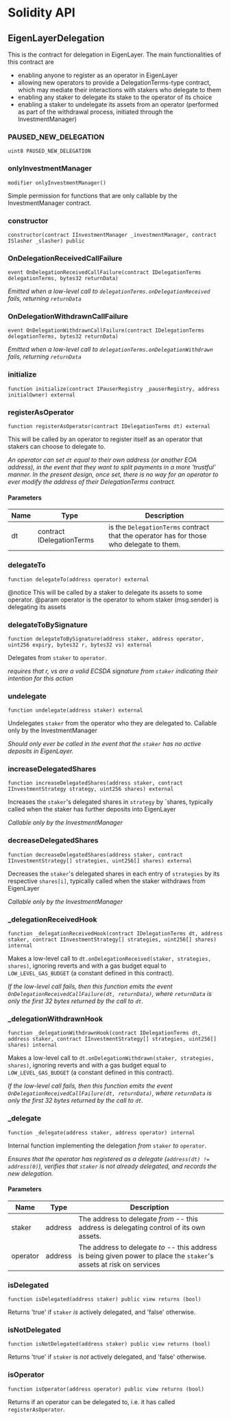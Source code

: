 # Solidity API

## EigenLayerDelegation

This is the contract for delegation in EigenLayer. The main functionalities of this contract are
- enabling anyone to register as an operator in EigenLayer
- allowing new operators to provide a DelegationTerms-type contract, which may mediate their interactions with stakers who delegate to them
- enabling any staker to delegate its stake to the operator of its choice
- enabling a staker to undelegate its assets from an operator (performed as part of the withdrawal process, initiated through the InvestmentManager)

### PAUSED_NEW_DELEGATION

```solidity
uint8 PAUSED_NEW_DELEGATION
```

### onlyInvestmentManager

```solidity
modifier onlyInvestmentManager()
```

Simple permission for functions that are only callable by the InvestmentManager contract.

### constructor

```solidity
constructor(contract IInvestmentManager _investmentManager, contract ISlasher _slasher) public
```

### OnDelegationReceivedCallFailure

```solidity
event OnDelegationReceivedCallFailure(contract IDelegationTerms delegationTerms, bytes32 returnData)
```

_Emitted when a low-level call to `delegationTerms.onDelegationReceived` fails, returning `returnData`_

### OnDelegationWithdrawnCallFailure

```solidity
event OnDelegationWithdrawnCallFailure(contract IDelegationTerms delegationTerms, bytes32 returnData)
```

_Emitted when a low-level call to `delegationTerms.onDelegationWithdrawn` fails, returning `returnData`_

### initialize

```solidity
function initialize(contract IPauserRegistry _pauserRegistry, address initialOwner) external
```

### registerAsOperator

```solidity
function registerAsOperator(contract IDelegationTerms dt) external
```

This will be called by an operator to register itself as an operator that stakers can choose to delegate to.

_An operator can set `dt` equal to their own address (or another EOA address), in the event that they want to split payments
in a more 'trustful' manner.
In the present design, once set, there is no way for an operator to ever modify the address of their DelegationTerms contract._

#### Parameters

| Name | Type | Description |
| ---- | ---- | ----------- |
| dt | contract IDelegationTerms | is the `DelegationTerms` contract that the operator has for those who delegate to them. |

### delegateTo

```solidity
function delegateTo(address operator) external
```

@notice This will be called by a staker to delegate its assets to some operator.
 @param operator is the operator to whom staker (msg.sender) is delegating its assets

### delegateToBySignature

```solidity
function delegateToBySignature(address staker, address operator, uint256 expiry, bytes32 r, bytes32 vs) external
```

Delegates from `staker` to `operator`.

_requires that r, vs are a valid ECSDA signature from `staker` indicating their intention for this action_

### undelegate

```solidity
function undelegate(address staker) external
```

Undelegates `staker` from the operator who they are delegated to.
Callable only by the InvestmentManager

_Should only ever be called in the event that the `staker` has no active deposits in EigenLayer._

### increaseDelegatedShares

```solidity
function increaseDelegatedShares(address staker, contract IInvestmentStrategy strategy, uint256 shares) external
```

Increases the `staker`'s delegated shares in `strategy` by `shares, typically called when the staker has further deposits into EigenLayer

_Callable only by the InvestmentManager_

### decreaseDelegatedShares

```solidity
function decreaseDelegatedShares(address staker, contract IInvestmentStrategy[] strategies, uint256[] shares) external
```

Decreases the `staker`'s delegated shares in each entry of `strategies` by its respective `shares[i]`, typically called when the staker withdraws from EigenLayer

_Callable only by the InvestmentManager_

### _delegationReceivedHook

```solidity
function _delegationReceivedHook(contract IDelegationTerms dt, address staker, contract IInvestmentStrategy[] strategies, uint256[] shares) internal
```

Makes a low-level call to `dt.onDelegationReceived(staker, strategies, shares)`, ignoring reverts and with a gas budget 
equal to `LOW_LEVEL_GAS_BUDGET` (a constant defined in this contract).

_*If* the low-level call fails, then this function emits the event `OnDelegationReceivedCallFailure(dt, returnData)`, where
`returnData` is *only the first 32 bytes* returned by the call to `dt`._

### _delegationWithdrawnHook

```solidity
function _delegationWithdrawnHook(contract IDelegationTerms dt, address staker, contract IInvestmentStrategy[] strategies, uint256[] shares) internal
```

Makes a low-level call to `dt.onDelegationWithdrawn(staker, strategies, shares)`, ignoring reverts and with a gas budget 
equal to `LOW_LEVEL_GAS_BUDGET` (a constant defined in this contract).

_*If* the low-level call fails, then this function emits the event `OnDelegationReceivedCallFailure(dt, returnData)`, where
`returnData` is *only the first 32 bytes* returned by the call to `dt`._

### _delegate

```solidity
function _delegate(address staker, address operator) internal
```

Internal function implementing the delegation *from* `staker` *to* `operator`.

_Ensures that the operator has registered as a delegate (`address(dt) != address(0)`), verifies that `staker` is not already
delegated, and records the new delegation._

#### Parameters

| Name | Type | Description |
| ---- | ---- | ----------- |
| staker | address | The address to delegate *from* -- this address is delegating control of its own assets. |
| operator | address | The address to delegate *to* -- this address is being given power to place the `staker`'s assets at risk on services |

### isDelegated

```solidity
function isDelegated(address staker) public view returns (bool)
```

Returns 'true' if `staker` *is* actively delegated, and 'false' otherwise.

### isNotDelegated

```solidity
function isNotDelegated(address staker) public view returns (bool)
```

Returns 'true' if `staker` is *not* actively delegated, and 'false' otherwise.

### isOperator

```solidity
function isOperator(address operator) public view returns (bool)
```

Returns if an operator can be delegated to, i.e. it has called `registerAsOperator`.

